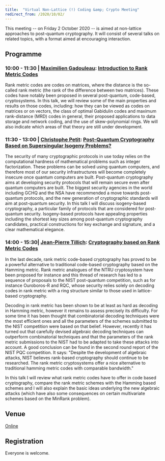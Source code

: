 ```yaml
---
title:  "Virtual Non-Lattice (!) Coding &amp; Crypto Meeting"
redirect_from: /2020/10/02/
---
```


This meeting -- on Friday 2 October 2020 -- is aimed at non-lattice approaches to post-quantum cryptography. It will consist of several talks on related topics, with a format aimed at encouraging interaction.

## Programme ##

### <span> 10:00 - 11:30 | [Maximilien Gadouleau]()</span>: [Introduction to Rank Metric Codes](/discrete-subgroup/slides/2020-10-02-gadouleau.pdf) ###

Rank metric codes are codes on matrices, where the distance is the so-called rank metric (the rank of the difference between two matrices). These codes  have notably been proposed in several post-quantum, code-based, cryptosystems. In this talk, we will review some of the main properties and results on those codes, including: how they can be viewed as codes on matrices or on vectors, the class of optimal Gabidulin codes and maximum rank-distance (MRD) codes in general, their proposed applications to data storage and network coding, and the use of skew-polynomial rings. We will also indicate which areas of that theory are still under development.

### <span> 11:30 - 13:00 | [Christophe Petit]()</span>: [Post-Quantum Cryptography Based on Supersingular Isogeny Problems?](/discrete-subgroup/slides/2020-10-02-petit.pdf) ###

The security of many cryptographic protocols in use today relies on the computational hardness of mathematical problems such as integer factorization. These problems can be solved using quantum computers, and therefore most of our security infrastructures will become completely insecure once quantum computers are built. Post-quantum cryptography aims at developing security protocols that will remain secure even after quantum computers are built. The biggest security agencies in the world including GCHQ and the NSA have recommended a move towards post-quantum protocols, and the new generation of cryptographic standards will aim at post-quantum security. In this talk I will discuss isogeny-based cryptography, a particular family of protocols that are considered for post-quantum security. Isogeny-based protocols have appealing properties including the shortest key sizes among post-quantum cryptography candidates, practical constructions for key exchange and signature, and a clear mathematical elegance.

### <span> 14:00 - 15:30| [Jean-Pierre Tillich]()</span>: [Cryptography based on Rank Metric Codes](/discrete-subgroup/slides/2020-10-02-tillich.pdf) ###

In the last decade, rank metric code-based cryptography has proved to be a powerful alternative to traditional code-based cryptography based on the Hamming metric. Rank metric analogues of the NTRU cryptosystem have been proposed for instance and this thread of research has led to a sequence of proposals to the NIST post-quantum competition, such as for instance Ouroboros-R and RQC, whose security relies solely on decoding codes in rank metric with a ring structure similar to those used in lattice-based cryptography.

Decoding in rank metric has been shown to be at least as hard as decoding in Hamming metric, however it remains to assess precisely its difficulty. For some time it has been thought that combinatorial decoding techniques were the most efficient ones and all the parameters of the schemes submitted to the NIST competition were based on that belief. However, recently it has turned out that carefully devised algebraic decoding techniques can outperform combinatorial techniques and that the parameters of the rank metric submissions to the NIST had to be adapted to take these attacks into account. A good conclusion can be found in the second round report of the NIST PQC competition. It says: "Despite the development of algebraic attacks, NIST believes rank-based cryptography should continue to be researched. The rank metric cryptosystems offer a nice alternative to traditional hamming metric codes with comparable bandwidth."

In this talk I will review what rank metric codes have to offer in code based cryptography, compare the rank metric schemes with the Hamming based schemes and I will also explain the basic ideas underlying the new algebraic attacks (which have also some consequences on certain multivariate schemes based on the MinRank problem).

## Venue ##

[Online](https://teams.microsoft.com/l/meetup-join/19%3ameeting_NzBkNWQ0MmItMDg4Zi00ZTIyLWI4MmQtYzMxODQ0MTY0Y2Q0%40thread.v2/0?context=%7b%22Tid%22%3a%222b897507-ee8c-4575-830b-4f8267c3d307%22%2c%22Oid%22%3a%22a2fafa38-2a55-4a69-897f-01e7a5deebf1%22%7d)

## Registration ##

Everyone is welcome.
